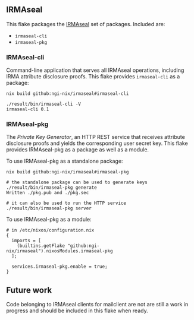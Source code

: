 ## IRMAseal

This flake packages the [IRMAseal]() set of packages.
Included are:

 - `irmaseal-cli`
 - `irmaseal-pkg`

### IRMAseal-cli

Command-line application that serves all IRMAseal
operations, including IRMA attribute disclosure proofs. This
flake provides `irmaseal-cli` as a package:

```
nix build github:ngi-nix/irmaseal#irmaseal-cli

./result/bin/irmaseal-cli -V
irmaseal-cli 0.1
```

### IRMAseal-pkg

The *Private Key Generator*, an HTTP REST service that
receives attribute disclosure proofs and yields the
corresponding user secret key. This flake provides
IRMAseal-pkg as a package as well as a module. 

To use IRMAseal-pkg as a standalone package:
```
nix build github:ngi-nix/irmaseal#irmaseal-pkg

# the standalone package can be used to generate keys
./result/bin/irmaseal-pkg generate
Written ./pkg.pub and ./pkg.sec

# it can also be used to run the HTTP service
./result/bin/irmaseal-pkg server
```

To use IRMAseal-pkg as a module:

```
# in /etc/nixos/configuration.nix
{
  imports = [
    (builtins.getFlake "github:ngi-nix/irmaseal").nixosModules.irmaseal-pkg
  ];
  
  services.irmaseal-pkg.enable = true;
}
```

## Future work

Code belonging to IRMAseal clients for mailclient are not
are still a work in progress and should be included in this
flake when ready.
